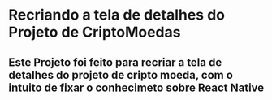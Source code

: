 # Recriando a tela de detalhes do Projeto de CriptoMoedas
## Este Projeto foi feito para recriar a tela de detalhes do projeto de cripto moeda, com o intuito de fixar o conhecimeto sobre React Native

